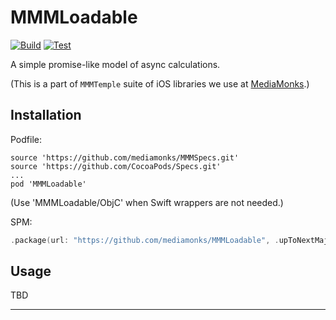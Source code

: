 # MMMLoadable

[![Build](https://github.com/mediamonks/MMMLoadable/workflows/Build/badge.svg)](https://github.com/mediamonks/MMMLoadable/actions?query=workflow%3ABuild)
[![Test](https://github.com/mediamonks/MMMLoadable/workflows/Test/badge.svg)](https://github.com/mediamonks/MMMLoadable/actions?query=workflow%3ATest)

A simple promise-like model of async calculations.

(This is a part of `MMMTemple` suite of iOS libraries we use at [MediaMonks](https://www.mediamonks.com/).)

## Installation

Podfile:

```
source 'https://github.com/mediamonks/MMMSpecs.git'
source 'https://github.com/CocoaPods/Specs.git'
...
pod 'MMMLoadable'
```

(Use 'MMMLoadable/ObjC' when Swift wrappers are not needed.)

SPM:

```swift
.package(url: "https://github.com/mediamonks/MMMLoadable", .upToNextMajor(from: "1.6.2"))
```

## Usage

TBD

---
